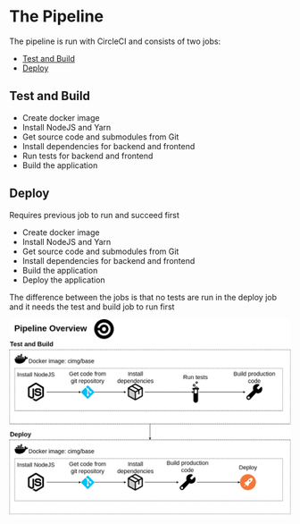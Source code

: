 # The Pipeline

The pipeline is run with CircleCI and consists of two jobs:

- [Test and Build](#test-and-build)
- [Deploy](#deploy)

## Test and Build

- Create docker image
- Install NodeJS and Yarn
- Get source code and submodules from Git
- Install dependencies for backend and frontend
- Run tests for backend and frontend
- Build the application

## Deploy

Requires previous job to run and succeed first

- Create docker image
- Install NodeJS and Yarn
- Get source code and submodules from Git
- Install dependencies for backend and frontend
- Build the application
- Deploy the application

The difference between the jobs is that no tests are run in the deploy job and it needs the test and build job to run first

![Diagram](../pipeline-diagram.png)
